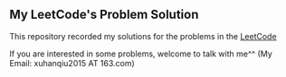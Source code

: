 ## My LeetCode's Problem Solution
This repository recorded my solutions for the problems in the [LeetCode](https://leetcode.com/problemset/algorithms/)

If you are interested in some problems, welcome to talk with me^^ (My Email: xuhanqiu2015 AT 163.com)
